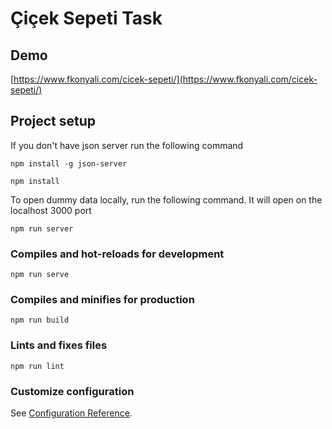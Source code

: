 # Çiçek Sepeti Task

## Demo

[https://www.fkonyali.com/cicek-sepeti/](https://www.fkonyali.com/cicek-sepeti/)

## Project setup
If you don't have json server run the following command
```
npm install -g json-server
```

```
npm install
```

To open dummy data locally, run the following command. It will open on the localhost 3000 port
```
npm run server
```

### Compiles and hot-reloads for development
```
npm run serve
```

### Compiles and minifies for production
```
npm run build
```

### Lints and fixes files
```
npm run lint
```

### Customize configuration
See [Configuration Reference](https://cli.vuejs.org/config/).
